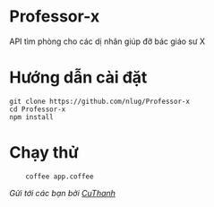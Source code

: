# Professor-x
API tìm phòng cho các dị nhân giúp đỡ bác giáo sư X
# Hướng dẫn cài đặt
    git clone https://github.com/nlug/Professor-x
    cd Professor-x
    npm install
# Chạy thử
        coffee app.coffee

*Gửi tới các bạn bởi [CuThanh](http://cuthanh.com)*
